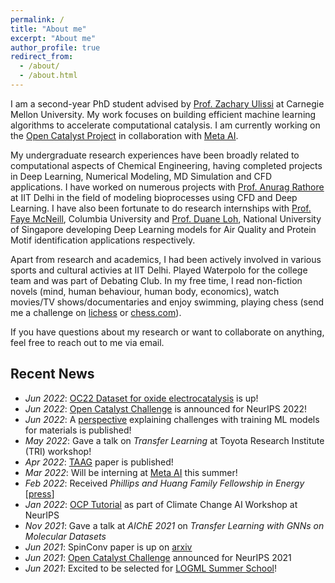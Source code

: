 ```yaml
---
permalink: /
title: "About me"
excerpt: "About me"
author_profile: true
redirect_from: 
  - /about/
  - /about.html
---
```


I am a second-year PhD student advised by [Prof. Zachary Ulissi](https://ulissigroup.cheme.cmu.edu/bio/) at Carnegie Mellon University. My work focuses on building efficient machine learning algorithms to accelerate computational catalysis. I am currently working on the [Open Catalyst Project](https://opencatalystproject.org/) in collaboration with [Meta AI](https://ai.facebook.com/). 

My undergraduate research experiences have been broadly related to computational aspects of Chemical Engineering, having completed projects in Deep Learning, Numerical Modeling, MD Simulation and CFD applications. I have worked on numerous projects with [Prof. Anurag Rathore](http://biotechcmz.com/work-experience.html) at IIT Delhi in the field of modeling bioprocesses using CFD and Deep Learning. I have also been fortunate to do research internships with [Prof. Faye McNeill](http://mcneill-lab.org/v-faye-mcneill/), Columbia University and [Prof. Duane Loh](http://blog.nus.edu.sg/duaneloh/), National University of Singapore developing Deep Learning models for Air Quality and Protein Motif identification applications respectively.

Apart from research and academics, I had been actively involved in various sports and cultural activies at IIT Delhi. Played Waterpolo for the college team and was part of Debating Club. In my free time, I read non-fiction novels (mind, human behaviour, human body, economics), watch movies/TV shows/documentaries and enjoy swimming, playing chess (send me a challenge on [lichess](https://lichess.org/@/adeeshk) or [chess.com](https://www.chess.com/member/adeeshk)). 

If you have questions about my research or want to collaborate on anything, feel free to reach out to me via email.

## Recent News
- *Jun 2022*: [OC22 Dataset for oxide electrocatalysis](https://arxiv.org/pdf/2206.08917.pdf) is up!
- *Jun 2022*: [Open Catalyst Challenge](https://opencatalystproject.org/challenge.html) is announced for NeurIPS 2022!
- *Jun 2022*: A [perspective](https://arxiv.org/pdf/2206.02005.pdf) explaining challenges with training ML models for materials is published! 
- *May 2022*: Gave a talk on *Transfer Learning* at Toyota Research Institute (TRI) workshop!
- *Apr 2022*: [TAAG](https://aip.scitation.org/doi/abs/10.1063/5.0088019) paper is published! 
- *Mar 2022*: Will be interning at [Meta AI](https://ai.facebook.com/research/impact/open-catalyst?utm_source=twitter&utm_medium=organic_social&utm_campaign=impact&utm_content=open-catalyst_people) this summer!
- *Feb 2022*: Received *Phillips and Huang Family Fellowship in Energy* [[press](https://www.cheme.engineering.cmu.edu/news/2022/02/03-presidential-and-graduate-fellowships.html)] 
- *Jan 2022*: [OCP Tutorial](https://colab.research.google.com/drive/1oGZcrakB4Pbj8Xq74lSvcRDUHw9L-Dh5?usp=sharing) as part of Climate Change AI Workshop at NeurIPS 
- *Nov 2021*: Gave a talk at *AIChE 2021* on *Transfer Learning with GNNs on Molecular Datasets*
- *Jun 2021*: SpinConv paper is up on [arxiv](https://arxiv.org/pdf/2106.09575v1.pdf) 
- *Jun 2021*: [Open Catalyst Challenge](https://opencatalystproject.org/challenge.html) announced for NeurIPS 2021 
- *Jun 2021*: Excited to be selected for [LOGML Summer School](https://www.logml.ai/)! 


